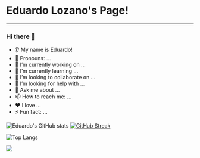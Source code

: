 # Eduardo Lozano's Page!
---
### Hi there 👋
* 👂 My name is Eduardo!
* 👩 Pronouns: ...
* 🔭 I’m currently working on ...
* 🌱 I’m currently learning ...
* 🤝 I’m looking to collaborate on ...
* 🤔 I’m looking for help with ...
* 💬 Ask me about ...
* 📫 How to reach me: ...
* ❤️ I love ...
* ⚡ Fun fact: ...

![Eduardo's GitHub stats](https://github-readme-stats.vercel.app/api?username=eduardoloz&show_icons=true&theme=radical)
[![GitHub Streak](https://streak-stats.demolab.com/?user=eduardoloz&theme=dark)](https://git.io/streak-stats)

![Top Langs](https://github-readme-stats.vercel.app/api/top-langs/?username=eduardoloz&layout=compact)

![](https://komarev.com/ghpvc/?username=eduardoloz&style=flat-square)
